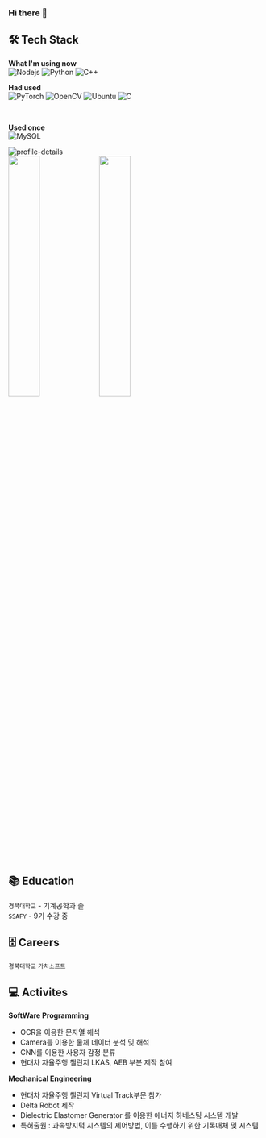 ### Hi there 👋

<!--
**Kimsc9976/Kimsc9976** is a ✨ _special_ ✨ repository because its `README.md` (this file) appears on your GitHub profile.

Here are some ideas to get you started:

- 🔭 I’m currently working on ...
- 🌱 I’m currently learning ...
- 👯 I’m looking to collaborate on ...
- 🤔 I’m looking for help with ...
- 💬 Ask me about ...
- 📫 How to reach me: ...
- 😄 Pronouns: ...
- ⚡ Fun fact: ...
-->
🛠 Tech Stack
---

**What I'm using now** <br>
![Nodejs](https://img.shields.io/badge/Nodejs-%339933.svg?style=flat-squaree&logo=Node.js&logoColor=white)
![Python](https://img.shields.io/badge/python-3670A0?style=flat-squaree&logo=python&logoColor=white)
![C++](https://img.shields.io/badge/c++-%2300599C.svg?style=flat-squaree&logo=c%2B%2B&logoColor=white)

**Had used** <br>
![PyTorch](https://img.shields.io/badge/PyTorch-%23EE4C2C.svg?style=flat-squaree&logo=PyTorch&logoColor=white)
![OpenCV](https://img.shields.io/badge/opencv-143055.svg?style=flat-squaree&logo=opencv&logoColor=white)
![Ubuntu](https://img.shields.io/badge/Ubuntu-E95420?style=flat-squaree&logo=ubuntu&logoColor=white)
![C](https://img.shields.io/badge/c-%23777BB4.svg?style=flat-squaree&logo=c&logoColor=white)

<br>

**Used once** <br>
![MySQL](https://img.shields.io/badge/mysql-%2300f.svg?style=flat-squaree&logo=mysql&logoColor=white)


![profile-details](http://github-profile-summary-cards.vercel.app/api/cards/profile-details?username=Kimsc9976&theme=github) <br>
<img src="http://github-profile-summary-cards.vercel.app/api/cards/most-commit-language?username=Kimsc9976&theme=github" width="35%" height="35%">
<img src="http://github-profile-summary-cards.vercel.app/api/cards/repos-per-language?username=Kimsc9976&theme=github" width="35%" height="35%">
<!--
<img src="https://github-readme-stats.vercel.app/api/top-langs/?username=Kimsc9976&hide=jupyter%20notebook" width="24%" height="24%">
-->
<br> 

📚 Education
---
`경북대학교` - 기계공학과 졸 <br>
`SSAFY` - 9기 수강 중


🗄️ Careers 
---
`경북대학교`
`가치소프트`


💻 Activites
---
**SoftWare Programming** <br>
- OCR을 이용한 문자열 해석
- Camera를 이용한 물체 데이터 분석 및 해석
- CNN를 이용한 사용자 감정 분류
- 현대차 자율주행 챌린지 LKAS, AEB 부분 제작 참여


**Mechanical Engineering** <br>
- 현대차 자율주행 챌린지 Virtual Track부문 참가
- Delta Robot 제작
- Dielectric Elastomer Generator 를 이용한 에너지 하베스팅 시스템 개발
- 특허출원 : 과속방지턱 시스템의 제어방법, 이를 수행하기 위한 기록매체 및 시스템
